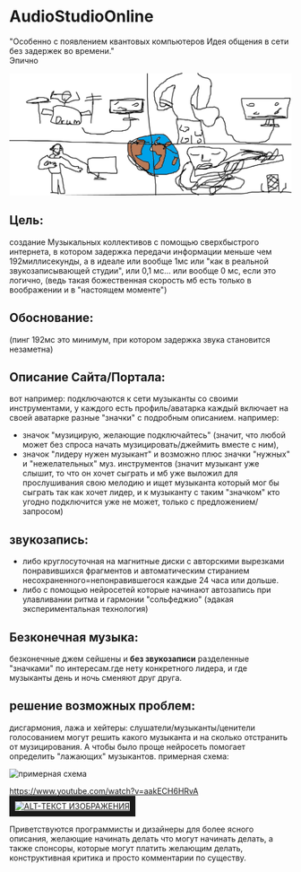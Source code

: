 # AudioStudioOnline



"Особенно с появлением квантовых компьютеров
Идея общения в сети без задержек во времени."  
                                        Эпично


![концепт арт](picture.png "Текст заголовка логотипа 1")

## Цель:
создание Музыкальных коллективов с помощью сверхбыстрого интернета,
в котором задержка передачи информации меньше чем 192миллисекунды, а в идеале
или вообще 1мс или "как в реальной звукозаписывающей студии", или 0,1 мс...
или вообще 0 мс, если это логично, (ведь такая божественная скорость мб есть
только в воображении и в "настоящем моменте")

## Обоснование:
(пинг 192мс это минимум, при котором задержка звука становится незаметна)

## Описание Сайта/Портала:
вот например: подключаются к сети музыканты со своими
инструментами, у каждого есть профиль/аватарка каждый включает на своей аватарке
разные "значки" с подробным описанием.
например:  
* значок "музицирую, желающие подключайтесь" (значит, что
любой может без спроса начать  музицировать/джеймить вместе с ним),
* значок "лидеру нужен музыкант" и возможно плюс значки "нужных" и
"нежелательных" муз. инструментов
(значит музыкант уже слышит, то что он хочет сыграть
и мб уже выложил для прослушивания свою мелодию и ищет музыканта который мог бы
сыграть так как хочет лидер, и к музыканту с таким
"значком" кто угодно подключится уже не может, только с предложением/запросом)

## звукозапись:
- либо круглосуточная на магнитные диски с авторскими вырезками понравившихся
фрагментов и автоматическим стиранием несохраненного=непонравившегося каждые
24 часа или дольше.  
- либо с помощью нейросетей  которые начинают автозапись при улавливании
ритма и гармонии  "сольфеджио" (эдакая экспериментальная технология)

## Безконечная музыка:
 безконечные джем сейшены и **без звукозаписи** разделенные
"значками" по интересам.где нету конкретного лидера, и где музыканты день и
 ночь сменяют друг друга.


## решение возможных проблем:
дисгармония, лажа и хейтеры:
слушатели/музыканты/ценители голосованием могут решить какого музыканта и на
сколько отстранить от музицирования. А чтобы было проще нейросеть помогает
определить "лажающих" музыкантов.
примерная схема:

![примерная схема]("/djam.png")

https://www.youtube.com/watch?v=aakECH6HRvA
<a href="https://www.youtube.com/watch?v=aakECH6HRvA" target="_blank"><img src="http://img.youtube.com/vi/ID_ВИДЕОРОЛИКА_НА_YOUTUBE/0.jpg"
alt="ALT-ТЕКСТ ИЗОБРАЖЕНИЯ" width="240" height="180" border="10" /></a>

Приветствуются  программисты и дизайнеры для более ясного описания, желающие
начинать делать что могут начинать делать, а также спонсоры, которые могут платить
желающим делать,
конструктивная критика и просто комментарии по существу.
